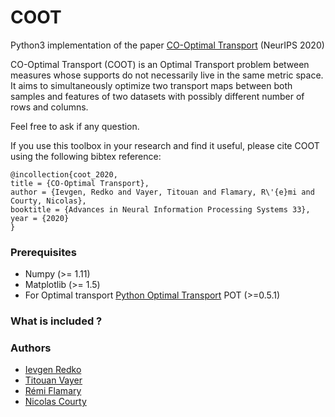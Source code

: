 # COOT

Python3 implementation of the paper [CO-Optimal Transport](https://arxiv.org/abs/2002.03731) (NeurIPS 2020)

CO-Optimal Transport (COOT) is an Optimal Transport problem between measures whose supports do not necessarily live in the same metric space. It aims to simultaneously optimize two transport maps between both samples and features of two datasets with possibly different number of rows and columns.

Feel free to ask if any question.

If you use this toolbox in your research and find it useful, please cite COOT using the following bibtex reference:

```
@incollection{coot_2020,
title = {CO-Optimal Transport},
author = {Ievgen, Redko and Vayer, Titouan and Flamary, R\'{e}mi and Courty, Nicolas},
booktitle = {Advances in Neural Information Processing Systems 33},
year = {2020}
}
```

### Prerequisites

* Numpy (>= 1.11)
* Matplotlib (>= 1.5)
* For Optimal transport [Python Optimal Transport](https://pythonot.github.io/) POT (>=0.5.1)

### What is included ?


### Authors
* [Ievgen Redko](https://ievred.github.io/)
* [Titouan Vayer](https://github.com/tvayer)
* [Rémi Flamary](https://github.com/rflamary)
* [Nicolas Courty](https://github.com/ncourty)